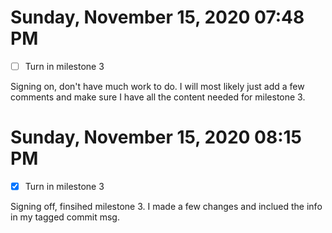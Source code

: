 # Sunday, November 15, 2020 07:48 PM
- [ ] Turn in milestone 3

Signing on, don't have much work to do. I will most likely just add a few comments and make sure I have all the content needed for milestone 3. 

# Sunday, November 15, 2020 08:15 PM
- [x] Turn in milestone 3 

Signing off, finsihed milestone 3. I made a few changes and inclued the info in my tagged commit msg.
